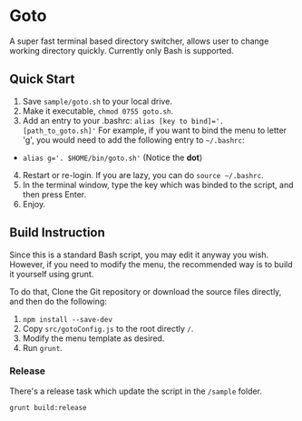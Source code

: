 Goto
====

A super fast terminal based directory switcher, allows user to change working directory quickly.
Currently only Bash is supported.

## Quick Start

1. Save `sample/goto.sh` to your local drive.
2. Make it executable, `chmod 0755 goto.sh`.
3. Add an entry to your .bashrc: `alias [key to bind]='. [path_to_goto.sh]'`
   For example, if you want to bind the menu to letter 'g', you would need
   to add the following entry to `~/.bashrc`:
  * `alias g='. $HOME/bin/goto.sh'` (Notice the **dot**)
4. Restart or re-login. If you are lazy, you can do `source ~/.bashrc`.
5. In the terminal window, type the key which was binded to the script, and then press Enter.
5. Enjoy.


## Build Instruction

Since this is a standard Bash script, you may edit it anyway you wish.
However, if you need to modify the menu, the recommended way is to build it yourself using grunt.

To do that, Clone the Git repository or download the source files directly, and then do the following:

1. `npm install --save-dev`
2. Copy `src/gotoConfig.js` to the root directly `/`.
3. Modify the menu template as desired.
4. Run `grunt`.

### Release

There's a release task which update the script in the `/sample` folder.

`grunt build:release`


